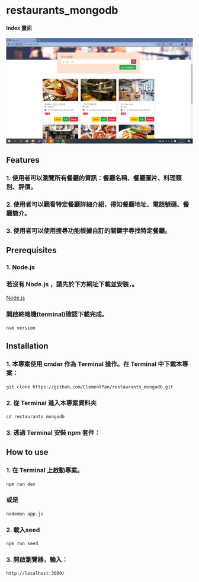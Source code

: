 # restaurants_mongodb

#### Index 畫面
![Index1](/images/index.png)

## 
## Features
### 1. 使用者可以瀏覽所有餐廳的資訊：餐廳名稱、餐廳圖片、料理類別、評價。
### 2. 使用者可以觀看特定餐廳詳細介紹，得知餐廳地址、電話號碼、餐廳簡介。
### 3. 使用者可以使用搜尋功能根據自訂的關鍵字尋找特定餐廳。
## 
## Prerequisites
### 1. Node.js
### 若沒有 Node.js ，請先於下方網址下載並安裝，。
[Node.js](https://github.com/coreybutler/nvm-windows/releases)
### 開啟終端機(terminal)確認下載完成。
`nvm version`
## 
## Installation
### 1. 本專案使用 cmder 作為 Terminal 操作。在 Terminal 中下載本專案： 
`git clone https://github.com/ClementPan/restaurants_mongodb.git`
### 2. 從 Terminal 進入本專案資料夾
`cd restaurants_mongodb`
### 3. 透過 Terminal 安裝 npm 套件：

## 
## How to use
### 1. 在 Terminal 上啟動專案。
`npm run dev`
### 或是
`nodemon app.js`
### 2. 載入seed
`npm run seed`
### 3. 開啟瀏覽器，輸入：
`http://localhost:3000/`
